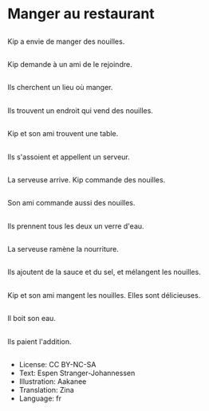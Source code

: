 # Manger au restaurant

##
Kip a envie de manger des nouilles.

##
Kip demande à un ami de le rejoindre.

##
Ils cherchent un lieu où manger.

##
Ils trouvent un endroit qui vend des nouilles.

##
Kip et son ami trouvent une table.

##
Ils s'assoient et appellent un serveur.

##
La serveuse arrive. Kip commande des nouilles.

##
Son ami commande aussi des nouilles.

##
Ils prennent tous les deux un verre d'eau.

##
La serveuse ramène la nourriture.

##
Ils ajoutent de la sauce et du sel, et mélangent les nouilles.

##
Kip et son ami mangent les nouilles. Elles sont délicieuses.

##
Il boit son eau.

##
Ils paient l'addition.

##
* License: CC BY-NC-SA
* Text: Espen Stranger-Johannessen
* Illustration: Aakanee
* Translation: Zina
* Language: fr
